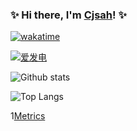 ### ✨ Hi there, I'm [Cjsah](https://github.com/Cjsah)! ✨



[![wakatime](https://wakatime.com/badge/user/8edb9964-e004-4d6b-a437-dabda74e9cec.svg)](https://wakatime.com/@8edb9964-e004-4d6b-a437-dabda74e9cec)

[![爱发电](https://img.shields.io/badge/%E8%B5%9E%E5%8A%A9-%E7%88%B1%E5%8F%91%E7%94%B5-936BE5)](https://afdian.net/@Cjsah)

![Github stats](https://github-readme-stats.vercel.app/api?username=Cjsah&show_icons=true&theme=material-palenight)

![Top Langs](https://github-readme-stats.vercel.app/api/top-langs/?username=Cjsah&layout=compact&theme=material-palenight)

1[Metrics](github-metrics.svg)

